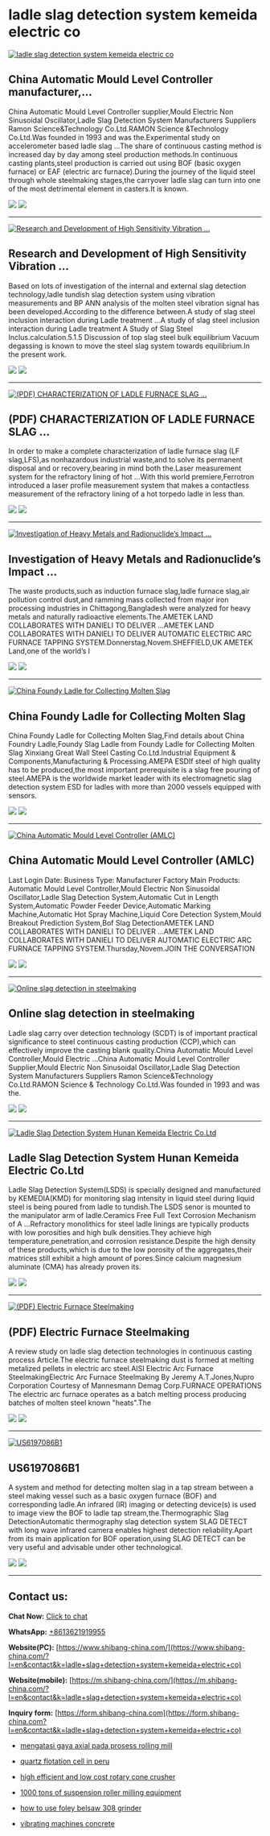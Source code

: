 # ladle slag detection system kemeida electric co

<a href="https://swt.shibang-china.com/?l=en&img&k=ladle+slag+detection+system+kemeida+electric+co" target="_blank">![ladle slag detection system kemeida electric co](http://static.shibang-china.com/all-800x300/388.jpg)</a>

## China Automatic Mould Level Controller manufacturer,…
China Automatic Mould Level Controller supplier,Mould Electric Non Sinusoidal Oscillator,Ladle Slag Detection System Manufacturers Suppliers Ramon Science&amp;Technology Co.Ltd.RAMON Science &amp;Technology Co.Ltd.Was founded in 1993 and was the.Experimental study on accelerometer based ladle slag …The share of continuous casting method is increased day by day among steel production methods.In continuous casting plants,steel production is carried out using BOF (basic oxygen furnace) or EAF (electric arc furnace).During the journey of the liquid steel through whole steelmaking stages,the carryover ladle slag can turn into one of the most detrimental element in casters.It is known.


<a href="https://whatsapp.shibangsoft.com/WhatsApp.php" target="_blank" title="WhatsApp">![](http://static.shibang-china.com/icon/whatsapp.png)</a> <a href="https://swt.shibang-china.com/?l=en&icon&k=ladle+slag+detection+system+kemeida+electric+co" target="_blank">![](http://static.shibang-china.com/icon/chat-en.png)</a>

---

<a href="https://swt.shibang-china.com/?l=en&img&k=ladle+slag+detection+system+kemeida+electric+co" target="_blank">![Research and Development of High Sensitivity Vibration …](http://static.shibang-china.com/all-800x300/17.jpg)</a>

## Research and Development of High Sensitivity Vibration …
Based on lots of investigation of the internal and external slag detection technology,ladle tundish slag detection system using vibration measurements and BP ANN analysis of the molten steel vibration signal has been developed.According to the difference between.A study of slag steel inclusion interaction during Ladle treatment …A study of slag steel inclusion interaction during Ladle treatment A Study of Slag Steel Inclus.calculation.5.1.5 Discussion of top slag steel bulk equilibrium Vacuum degassing is known to move the steel slag system towards equilibrium.In the present work.


<a href="https://whatsapp.shibangsoft.com/WhatsApp.php" target="_blank" title="WhatsApp">![](http://static.shibang-china.com/icon/whatsapp.png)</a> <a href="https://swt.shibang-china.com/?l=en&icon&k=ladle+slag+detection+system+kemeida+electric+co" target="_blank">![](http://static.shibang-china.com/icon/chat-en.png)</a>

---

<a href="https://swt.shibang-china.com/?l=en&img&k=ladle+slag+detection+system+kemeida+electric+co" target="_blank">![(PDF) CHARACTERIZATION OF LADLE FURNACE SLAG …](http://static.shibang-china.com/all-800x300/440.jpg)</a>

## (PDF) CHARACTERIZATION OF LADLE FURNACE SLAG …
In order to make a complete characterization of ladle furnace slag (LF slag,LFS),as nonhazardous industrial waste,and to solve its permanent disposal and or recovery,bearing in mind both the.Laser measurement system for the refractory lining of hot …With this world premiere,Ferrotron introduced a laser profile measurement system that makes a contactless measurement of the refractory lining of a hot torpedo ladle in less than.


<a href="https://whatsapp.shibangsoft.com/WhatsApp.php" target="_blank" title="WhatsApp">![](http://static.shibang-china.com/icon/whatsapp.png)</a> <a href="https://swt.shibang-china.com/?l=en&icon&k=ladle+slag+detection+system+kemeida+electric+co" target="_blank">![](http://static.shibang-china.com/icon/chat-en.png)</a>

---

<a href="https://swt.shibang-china.com/?l=en&img&k=ladle+slag+detection+system+kemeida+electric+co" target="_blank">![Investigation of Heavy Metals and Radionuclide’s Impact …](http://static.shibang-china.com/all-800x300/1153.jpg)</a>

## Investigation of Heavy Metals and Radionuclide’s Impact …
The waste products,such as induction furnace slag,ladle furnace slag,air pollution control dust,and ramming mass collected from major iron processing industries in Chittagong,Bangladesh were analyzed for heavy metals and naturally radioactive elements.The.AMETEK LAND COLLABORATES WITH DANIELI TO DELIVER …AMETEK LAND COLLABORATES WITH DANIELI TO DELIVER AUTOMATIC ELECTRIC ARC FURNACE TAPPING SYSTEM.Donnerstag,Novem.SHEFFIELD,UK AMETEK Land,one of the world’s l


<a href="https://whatsapp.shibangsoft.com/WhatsApp.php" target="_blank" title="WhatsApp">![](http://static.shibang-china.com/icon/whatsapp.png)</a> <a href="https://swt.shibang-china.com/?l=en&icon&k=ladle+slag+detection+system+kemeida+electric+co" target="_blank">![](http://static.shibang-china.com/icon/chat-en.png)</a>

---

<a href="https://swt.shibang-china.com/?l=en&img&k=ladle+slag+detection+system+kemeida+electric+co" target="_blank">![China Foundy Ladle for Collecting Molten Slag](http://static.shibang-china.com/all-800x300/1210.jpg)</a>

## China Foundy Ladle for Collecting Molten Slag
China Foundy Ladle for Collecting Molten Slag,Find details about China Foundry Ladle,Foundy Slag Ladle from Foundy Ladle for Collecting Molten Slag Xinxiang Great Wall Steel Casting Co.Ltd.Industrial Equipment &amp; Components,Manufacturing &amp; Processing.AMEPA ESDIf steel of high quality has to be produced,the most important prerequisite is a slag free pouring of steel.AMEPA is the worldwide market leader with its electromagnetic slag detection system ESD for ladles with more than 2000 vessels equipped with sensors.


<a href="https://whatsapp.shibangsoft.com/WhatsApp.php" target="_blank" title="WhatsApp">![](http://static.shibang-china.com/icon/whatsapp.png)</a> <a href="https://swt.shibang-china.com/?l=en&icon&k=ladle+slag+detection+system+kemeida+electric+co" target="_blank">![](http://static.shibang-china.com/icon/chat-en.png)</a>

---

<a href="https://swt.shibang-china.com/?l=en&img&k=ladle+slag+detection+system+kemeida+electric+co" target="_blank">![China Automatic Mould Level Controller (AMLC)](http://static.shibang-china.com/all-800x300/280.jpg)</a>

## China Automatic Mould Level Controller (AMLC)
Last Login Date: Business Type: Manufacturer Factory Main Products: Automatic Mould Level Controller,Mould Electric Non Sinusoidal Oscillator,Ladle Slag Detection System,Automatic Cut in Length System,Automatic Powder Feeder Device,Automatic Marking Machine,Automatic Hot Spray Machine,Liquid Core Detection System,Mould Breakout Prediction System,Bof Slag DetectionAMETEK LAND COLLABORATES WITH DANIELI TO DELIVER …AMETEK LAND COLLABORATES WITH DANIELI TO DELIVER AUTOMATIC ELECTRIC ARC FURNACE TAPPING SYSTEM.Thursday,Novem.JOIN THE CONVERSATION


<a href="https://whatsapp.shibangsoft.com/WhatsApp.php" target="_blank" title="WhatsApp">![](http://static.shibang-china.com/icon/whatsapp.png)</a> <a href="https://swt.shibang-china.com/?l=en&icon&k=ladle+slag+detection+system+kemeida+electric+co" target="_blank">![](http://static.shibang-china.com/icon/chat-en.png)</a>

---

<a href="https://swt.shibang-china.com/?l=en&img&k=ladle+slag+detection+system+kemeida+electric+co" target="_blank">![Online slag detection in steelmaking](http://static.shibang-china.com/all-800x300/1453.jpg)</a>

## Online slag detection in steelmaking
Ladle slag carry over detection technology (SCDT) is of important practical significance to steel continuous casting production (CCP),which can effectively improve the casting blank quality.China Automatic Mould Level Controller,Mould Electric …China Automatic Mould Level Controller Supplier,Mould Electric Non Sinusoidal Oscillator,Ladle Slag Detection System Manufacturers Suppliers Ramon Science&amp;Technology Co.Ltd.RAMON Science &amp; Technology Co.Ltd.Was founded in 1993 and was the.


<a href="https://whatsapp.shibangsoft.com/WhatsApp.php" target="_blank" title="WhatsApp">![](http://static.shibang-china.com/icon/whatsapp.png)</a> <a href="https://swt.shibang-china.com/?l=en&icon&k=ladle+slag+detection+system+kemeida+electric+co" target="_blank">![](http://static.shibang-china.com/icon/chat-en.png)</a>

---

<a href="https://swt.shibang-china.com/?l=en&img&k=ladle+slag+detection+system+kemeida+electric+co" target="_blank">![Ladle Slag Detection System Hunan Kemeida Electric Co.Ltd](http://static.shibang-china.com/all-800x300/1281.jpg)</a>

## Ladle Slag Detection System Hunan Kemeida Electric Co.Ltd
Ladle Slag Detection System(LSDS) is specially designed and manufactured by KEMEDIA(KMD) for monitoring slag intensity in liquid steel during liquid steel is being poured from ladle to tundish.The LSDS senor is mounted to the manipulator arm of ladle.Ceramics Free Full Text Corrosion Mechanism of A …Refractory monolithics for steel ladle linings are typically products with low porosities and high bulk densities.They achieve high temperature,penetration,and corrosion resistance.Despite the high density of these products,which is due to the low porosity of the aggregates,their matrices still exhibit a high amount of pores.Since calcium magnesium aluminate (CMA) has already proven its.


<a href="https://whatsapp.shibangsoft.com/WhatsApp.php" target="_blank" title="WhatsApp">![](http://static.shibang-china.com/icon/whatsapp.png)</a> <a href="https://swt.shibang-china.com/?l=en&icon&k=ladle+slag+detection+system+kemeida+electric+co" target="_blank">![](http://static.shibang-china.com/icon/chat-en.png)</a>

---

<a href="https://swt.shibang-china.com/?l=en&img&k=ladle+slag+detection+system+kemeida+electric+co" target="_blank">![(PDF) Electric Furnace Steelmaking](http://static.shibang-china.com/all-800x300/1204.jpg)</a>

## (PDF) Electric Furnace Steelmaking
A review study on ladle slag detection technologies in continuous casting process Article.The electric furnace steelmaking dust is formed at melting metalized pellets in electric arc steel.AISI Electric Arc Furnace SteelmakingElectric Arc Furnace Steelmaking By Jeremy A.T.Jones,Nupro Corporation Courtesy of Mannesmann Demag Corp.FURNACE OPERATIONS The electric arc furnace operates as a batch melting process producing batches of molten steel known &quot;heats&quot;.The


<a href="https://whatsapp.shibangsoft.com/WhatsApp.php" target="_blank" title="WhatsApp">![](http://static.shibang-china.com/icon/whatsapp.png)</a> <a href="https://swt.shibang-china.com/?l=en&icon&k=ladle+slag+detection+system+kemeida+electric+co" target="_blank">![](http://static.shibang-china.com/icon/chat-en.png)</a>

---

<a href="https://swt.shibang-china.com/?l=en&img&k=ladle+slag+detection+system+kemeida+electric+co" target="_blank">![US6197086B1](http://static.shibang-china.com/all-800x300/82.jpg)</a>

## US6197086B1
A system and method for detecting molten slag in a tap stream between a steel making vessel such as a basic oxygen furnace (BOF) and corresponding ladle.An infrared (IR) imaging or detecting device(s) is used to image view the BOF to ladle tap stream,the.Thermographic Slag DetectionAutomatic thermography slag detection system SLAG DETECT with long wave infrared camera enables highest detection reliability.Apart from its main application for BOF operation,using SLAG DETECT can be very useful and advisable under other technological.


<a href="https://whatsapp.shibangsoft.com/WhatsApp.php" target="_blank" title="WhatsApp">![](http://static.shibang-china.com/icon/whatsapp.png)</a> <a href="https://swt.shibang-china.com/?l=en&icon&k=ladle+slag+detection+system+kemeida+electric+co" target="_blank">![](http://static.shibang-china.com/icon/chat-en.png)</a>

---
## Contact us:

**Chat Now:** [Click to chat](https://swt.shibang-china.com?l=en&contact&k=ladle+slag+detection+system+kemeida+electric+co)

**WhatsApp:**  [+8613621919955](https://whatsapp.shibangsoft.com/WhatsApp.php)

**Website(PC):** [https://www.shibang-china.com/](https://www.shibang-china.com/?l=en&contact&k=ladle+slag+detection+system+kemeida+electric+co)

**Website(mobile):** [https://m.shibang-china.com/](https://m.shibang-china.com/?l=en&contact&k=ladle+slag+detection+system+kemeida+electric+co)

**Inquiry form:** [https://form.shibang-china.com](https://form.shibang-china.com?l=en&contact&k=ladle+slag+detection+system+kemeida+electric+co)

* [mengatasi gaya axial pada prosess rolling mill](../129/mengatasi%20gaya%20axial%20pada%20prosess%20rolling%20mill.md)

* [quartz flotation cell in peru](../140/quartz%20flotation%20cell%20in%20peru.md)

* [high efficient and low cost rotary cone crusher](../133/high%20efficient%20and%20low%20cost%20rotary%20cone%20crusher.md)

* [1000 tons of suspension roller milling equipment](../140/1000%20tons%20of%20suspension%20roller%20milling%20equipment.md)

* [how to use foley belsaw 308 grinder](../130/how%20to%20use%20foley%20belsaw%20308%20grinder.md)

* [vibrating machines concrete](../140/vibrating%20machines%20concrete.md)